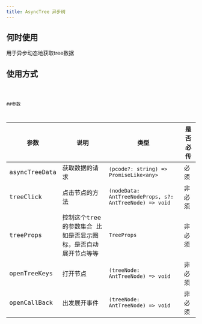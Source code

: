 ```yaml
---
title: AsyncTree 异步树
---
```


## 何时使用
用于异步动态地获取tree数据

## 使用方式

  
<code src="./demo/AsyncTree.tsx" />

##参数


| 参数 | 说明 | 类型 | 是否必传 |
| --- | --- | --- | --- |
| asyncTreeData | 获取数据的请求 |`(pcode?: string) => PromiseLike<any>`| 必须 |  |
| treeClick | 点击节点的方法 |`(nodeData: AntTreeNodeProps, s?: AntTreeNode) => void`| 非必须 |  |
| treeProps| 控制这个tree的参数集合 比如是否显示图标，是否自动展开节点等等 |`TreeProps`| 非必须 |  |
| openTreeKeys| 打开节点 |`(treeNode: AntTreeNode) => void`| 非必须 |  |
| openCallBack| 出发展开事件 |`(treeNode: AntTreeNode) => void`| 非必须 |  |



